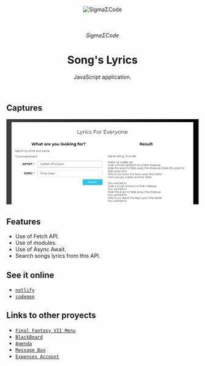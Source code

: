 <p align="center">
   <img alt="SigmaΣCode" src="/img/captures/SigmaΣCode.png">
</p>
   </br>
<h6 align = "center">SigmaΣCode</h6>

<h1 align="center">Song's Lyrics</h1>

<p align="center">
 JavaScript application.
</p>
</br>

## Captures

<p align="center">
    <img src="img/captures/SongLyrics.png">
</p>

## Features

- Use of Fetch API.
- Use of modules.
- Use of Async Await.
- Search songs lyrics from this API.

## See it online

- [`netlify`](https://songlyrics.netlify.com)
- [`codepen`](https://codepen.io/LeonAGA/pen/gOYJPem)

## Links to other proyects

- [`Final Fantasy VII Menu`](https://github.com/LeonAGA/Final_Fantasy_VII_Menu)
- [`BlackBoard`](https://github.com/LeonAGA/Blackboard)
- [`Agenda`](https://github.com/LeonAGA/Agenda)    
- [`Message Box`](https://github.com/LeonAGA/Message_Box_LocalStorage)   
- [`Expenses Account`](https://github.com/LeonAGA/Expenses_Account)  
                             

